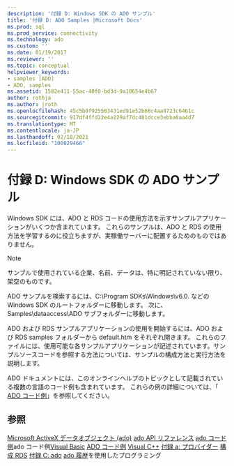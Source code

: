 ```yaml
---
description: '付録 D: Windows SDK の ADO サンプル'
title: '付録 D: ADO Samples |Microsoft Docs'
ms.prod: sql
ms.prod_service: connectivity
ms.technology: ado
ms.custom: ''
ms.date: 01/19/2017
ms.reviewer: ''
ms.topic: conceptual
helpviewer_keywords:
- samples [ADO]
- ADO, samples
ms.assetid: 1582e411-55ac-40f0-bd3d-9a10654e4b67
author: rothja
ms.author: jroth
ms.openlocfilehash: 45c5b0f925503431ed91e52b68c4aa8723c6461c
ms.sourcegitcommit: 917df4ffd22e4a229af7dc481dcce3ebba0aa4d7
ms.translationtype: MT
ms.contentlocale: ja-JP
ms.lasthandoff: 02/10/2021
ms.locfileid: "100029466"
---
```

# <a name="appendix-d-ado-samples-in-the-windows-sdk"></a>付録 D: Windows SDK の ADO サンプル
Windows SDK には、ADO と RDS コードの使用方法を示すサンプルアプリケーションがいくつか含まれています。 これらのサンプルは、ADO と RDS の使用方法を学習するのに役立ちますが、実稼働サーバーに配置するためのものではありません。

> [!NOTE]
>  サンプルで使用されている企業、名前、データは、特に明記されていない限り、架空のものです。

 ADO サンプルを検索するには、C:\Program SDKs\Windows\v6.0. などの Windows SDK のルートフォルダーに移動します。 次に、Samples\dataaccess\ADO サブフォルダーに移動します。

 ADO および RDS サンプルアプリケーションの使用を開始するには、ADO および RDS samples フォルダーから default.htm をそれぞれ開きます。 これらのファイルには、使用可能な各サンプルアプリケーションが記述されています。サンプルソースコードを参照する方法については、サンプルの構成方法と実行方法を説明します。

 ADO ドキュメントには、このオンラインヘルプのトピックとして記載されている複数の言語のコード例も含まれています。 これらの例の詳細については、「 [ADO コード例](../../reference/ado-api/ado-code-examples.md)」を参照してください。

## <a name="see-also"></a>参照
 [Microsoft ActiveX データオブジェクト (ado)](../../microsoft-activex-data-objects-ado.md) [ado API リファレンス](../../reference/ado-api/ado-api-reference.md) [ado コード例](../../reference/ado-api/ado-code-examples.md)ado コード例[Visual Basic](../../reference/ado-api/ado-code-examples-in-visual-basic.md) [ADO コード例](../../reference/ado-api/ado-code-examples-vbscript.md) [Visual C++](../../reference/ado-api/ado-code-examples-in-visual-c.md) [付録 a: プロバイダー](./appendix-a-providers.md) [構成 RDS](../remote-data-service/configuring-rds.md) [付録 C: ado](./appendix-c-programming-with-ado.md) [ado 履歴](../ado-history.md)を使用したプログラミング